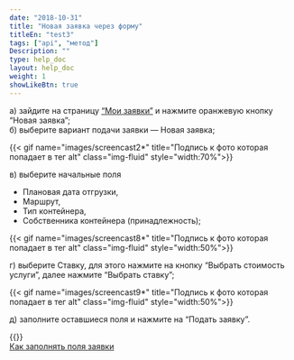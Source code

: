 ```yaml
---
date: "2018-10-31"
title: "Новая заявка через форму"
titleEn: "test3"
tags: ["api", "метод"]
Description: ""
type: help_doc
layout: help_doc
weight: 1
showLikeBtn: true
---
```


а) зайдите на страницу <a href="https://my.fesco.com/requests" target="_blank">“Мои заявки”</a>   и нажмите оранжевую кнопку “Новая заявка”; <br/>
б) выберите вариант подачи заявки — Новая заявка;

{{< gif name="images/screencast2*" title="Подпись к фото которая попадает в тег alt" class="img-fluid" style="width:70%">}} <br/>

в) выберите начальные поля

- Плановая дата отгрузки, 
- Маршрут, 
- Тип контейнера, 
- Собственника контейнера (принадлежность);

{{< gif name="images/screencast8*" title="Подпись к фото которая попадает в тег alt" class="img-fluid" style="width:50%">}} <br/>

г) выберите Ставку, 
для этого нажмите на кнопку “Выбрать стоимость услуги”, далее нажмите “Выбрать ставку”;

{{< gif name="images/screencast9*" title="Подпись к фото которая попадает в тег alt" class="img-fluid" style="width:50%">}} <br/>

д) заполните оставшиеся поля и нажмите на “Подать заявку”. <br/>

{{<alert icon="envelope" color="alert8-light" text="После отправки заявки вам будет отправлено уведомление с деталями заявки на электронный адрес. По желанию вы можете продолжать переписку, нажимая ОТВЕТИТЬ  на письмо заявки." close="false">}} 
<br/>
[Как заполнять поля заявки](/new_order/fields/)
